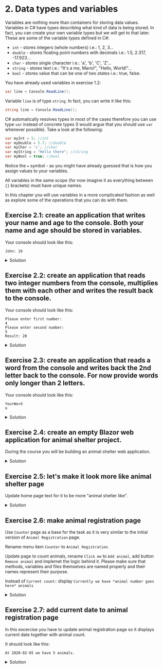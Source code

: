 # 2. Data types and variables

Variables are nothing more than containers for storing data values. Variables in C# have types describing what kind of data is being stored. In fact, you can create your own variable types but we will get to that later. These are some of the variable types defined in C#:
* `int` - stores integers (whole numbers) i.e.:  1, 2, 3...
* `double` - stores floating point numbers with decimals i.e.:  1.5, 2.317, -17.923...
* `char` - stores single character i.e.: 'a', 'b', 'C', 'Z'...
* `string` - stores text i.e.: "It's a me, Mario!", "Hello, World!"... 
* `bool` - stores value that can be one of two states i.e.: true, false.

You have already used variables in exercise 1.2: 
```csharp
var line = Console.ReadLine();
```
Variable `line` is of type `string`. In fact, you can write it like this:
```csharp
string line = Console.ReadLine();
```
C# automatically resolves types in most of the cases therefore you can use type `var` instead of concrete types (I would argue that you should use `var` whenever possible). Take a look at the following:
```csharp
var myInt = 5; //int
var myDouble = 5.7; //double
var myChar = 'c'; //char
var myString = "Hello there"; //string
var myBool = true; //bool
```
Notice the `=` symbol - as you might have already guessed that is how you assign values to your variables.

All variables in the same scope (for now imagine it as everything between `{}` brackets) must have unique names.

In this chapter you will use variables in a more complicated fashion as well as explore some of the operations that you can do with them.

## Exercise 2.1: create an application that writes your name and age to the console. Both your name and age should be stored in variables. 

Your console should look like this:
```
John: 19
```
<details>
<summary>Solution</summary>
<p>
    
### Step 1
Store your name and age into a separate variables:
```csharp
static void Main(string[] args)
{
    var name = "John";
    var age = 19;
}
```
Even though they are of different types (`string` and `int`) you can and probably should use type `var` in most of the cases.
### Step 2
Combine your name and age into a separate variable:
```csharp
static void Main(string[] args)
{
    var name = "John";
    var age = 19;
    var nameAndAge = name + ": " + age;
}
```
### Step 3
Write your name and age combination to the console:
```csharp
static void Main(string[] args)
{
    var name = "John";
    var age = 19;
    var nameAndAge = name + ": " + age;
    Console.WriteLine(nameAngAge);
}
```
### Step 4
Run the application. You should see your name and age in the console.

</p>
</details>

## Exercise 2.2: create an application that reads two integer numbers from the console, multiplies them with each other and writes the result back to the console.

Your console should look like this:
```
Please enter first number:
4
Please enter second number:
5
Result: 20
```
<details>
<summary>Solution</summary>
<p>
    
### Step 1
Read both numbers from the console:
```csharp
static void Main(string[] args)
{
    Console.WriteLine("Please enter first number:");
    var number1 = int.Parse(Console.ReadLine());
    Console.WriteLine("Please enter second number:");
    var number2 = int.Parse(Console.ReadLine());
}
```
Notice the `int.Parse()` method - it is called parsing. `Console.ReadLine()` method returns result of type `string`. In order to use multiplication we need both of those numbers to be of type `int`. Since we know that we are only going to enter integer numbers we can try to tell the application to transform `string` to `int` by using parsing method - `int.Parse()`. Keep in mind that if your line is not an `int` number your application will crash.
### Step 2
Multiply your numbers and store the result into a separate variable:
```csharp
static void Main(string[] args)
{
    Console.WriteLine("Please enter first number:");
    var number1 = int.Parse(Console.ReadLine());
    Console.WriteLine("Please enter second number:");
    var number2 = int.Parse(Console.ReadLine());
    var result = number1 * number2;
}
```
### Step 3
Write the multiplication result to the console:
```csharp
static void Main(string[] args)
{
    Console.WriteLine("Please enter first number:");
    var number1 = int.Parse(Console.ReadLine());
    Console.WriteLine("Please enter second number:");
    var number2 = int.Parse(Console.ReadLine());
    var result = number1 * number2;
    Console.WriteLine("Result: " + result);
}
```
### Step 4
Run the application. You should see the console application multiplying your provided numbers.

</p>
</details>

## Exercise 2.3: create an application that reads a word from the console and writes back the 2nd letter back to the console. For now provide words only longer than 2 letters.

Your console should look like this:
```
YourWord
o
```
<details>
<summary>Solution</summary>
<p>
    
### Step 1
Read the word from the console:
```csharp
static void Main(string[] args)
{
    var word = Console.ReadLine();
}
```
### Step 2
Place the second letter into a separate variable:
```csharp
static void Main(string[] args)
{
    var word = Console.ReadLine();
    var letter = word[1];
}
```
You can access letters from text by using `text[place - 1]` syntax. In this example the second letter place is 2 therefore we access it by using `word[2 - 1]` which is equal to `word[1]`. We can do that because text is of type `string` and type `string` is an `array` of type `char` (letters) but let's leave `array` for the future reference.
### Step 3
Write the letter to the console:
```csharp
static void Main(string[] args)
{
    var word = Console.ReadLine();
    var letter = word[1];
    Console.WriteLine(letter);
}
```
### Step 4
Run the application. You should see a second letter of your given word written back to the console.

</p>
</details>

## Exercise 2.4: create an empty Blazor web application for animal shelter project.

During the course you will be building an animal shelter web application.

<details>
<summary>Solution</summary>
<p>
    
### Step 1
Open the terminal and browse to your workspace directory by executing the following commands:
```
$ mkdir C:/AnimalShelter; cd C:/AnimalShelter
```
`mkdir` is used to create a folder while `cd` is used to browse to the folder.
### Step 2
Type the following command to create a default Blazor web application:
```
$ dotnet new blazor
```
### Step 3
Open the application in Visual Studio Code:
```
$ code .
```
### Step 4
Select debug tab of Visual Studio Code and click `Start Debugging` or click `F5`. You should see the application opened in your web browser. Feel free to explore it by clicking different tabs, buttons. Congratulations - you have just created your first web application.

</p>
</details>

## Exercise 2.5: let's make it look more like animal shelter page

Update home page text for it to be more "animal shelter like".

<details>
<summary>Solution</summary>
<p>

You need to update `Index.razor` file in folder `Pages`. This is the file that represents our home page. Updated page file should look like this:

```
@page "/"

<h1>Welcome to our animal shelter page!</h1>

Here you can adopt you future pet.

```

</p>
</details>

## Exercise 2.6: make animal registration page

Use `Counter` page as a base for the task as it is very similar to the initial version of `Animal Registration` page.

Rename menu item `Counter` to `Animal Registration`.

Update page to count animals, rename `Click me` to `Add animal`, add button `Remove animal` and implemet the logic behind it. 
Please make sure that methods, variables and files themselves are named properly and their names represent their purpose.

Instead of `Current count:` display `Currently we have *animal number goes here* animals`

<details>
<summary>Solution</summary>
<p>

### Step 1
Rename `Counter` to `Animal Registration` in `NavMenu.razor` file under `Shared` folder. This file represents our menu. After update your updated line should look like this:

```
<span class="oi oi-plus" aria-hidden="true"></span> Animal Registration

```

### Step 2
Rename file `Counter.razor` to `AnimalRegistration.razor`.
Change first line of the file to `@page "/animalregistration"`.
Change menu item in `NavMenu.razor` to point to the new page name which makes more sense.
```
<NavLink class="nav-link" href="animalregistration">
    <span class="oi oi-plus" aria-hidden="true"></span> Animal Registration
</NavLink>
```
We do this so our names make more sense and it's easy to understand file purpose from it's name.

Setting first line of our page code to `@page "/animalregistration"` will make the page available under this path. Please note the URL of the page when you're on animal registration page. We also have to update `href` on our menu item so it knows where to point us when we click menu item.

### Step 3
Update text according to the excercise.

In `AnimalRegistration.razor` rename methods and variables so they make more sense.

Rename `currentCount` variable to `animalCount`.

Rename method `IncrementCount` to `AddAnimal`.

Rename button to `Add animal`.

We also have to rename those in all places they are used. The code should look like this:
```
@page "/animalregistration"

<h1>Animal Registration</h1>

<p>Currently we have @animalCount animals</p>

<button class="btn btn-primary" @onclick="AddAnimal">Add Animal</button>

@code {
    private int animalCount = 0;

    private void AddAnimal()
    {
        animalCount++;
    }
}

```
This is done for other developers who are going to read your code to understand it better. Also, for yourself when you will return to it after some time and won't remember what you were doing there.

### Step 4
Add method for handling animal removal. It might look something like this:
```
private void RemoveAnimal()
{
    animalCount--;
}
```
Here we decrement `animalCount`. This method is going to be used in our `Remove animal` button.

### Step 5
Add button `Remove animal`. Very similar to `Add animal` button. Don't forget to set onclick method to `RemoveAnimal`. It might look like this:

```
<button class="btn btn-primary" @onclick="RemoveAnimal">Remove animal</button>
```
Here we added button with text `Remove animal` which executes method `RemoveAnimal` when clicked.

</p>
</details>

## Exercise 2.7: add current date to animal registration page
In this excercise you have to update animal registration page so it displays current date together with animal count.

It should look like this:

```
At 2020-02-05 we have 5 animals.
```

<details>
<summary>Solution</summary>

You can use `DateTime` struct like this:

```
<p>At @DateTime.Today.ToShortDateString() we have @animalCount animals.</p>
```

Here we are accessing `Today` property of `DateTime` struct. It always returns us current date.

But when Today gets converted to string it also displays us time. So instead of 2020-02-04 we are getting 2020-02-04 00:00:00.

To fix this we can use `ToShortDateString` method on `Today`. This method returns date as a string without time part.

</details>